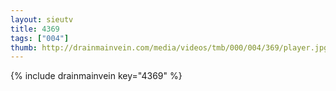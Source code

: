 ```yaml
--- 
layout: sieutv
title: 4369
tags: ["004"]
thumb: http://drainmainvein.com/media/videos/tmb/000/004/369/player.jpg
---
```

{% include drainmainvein key="4369" %} 
